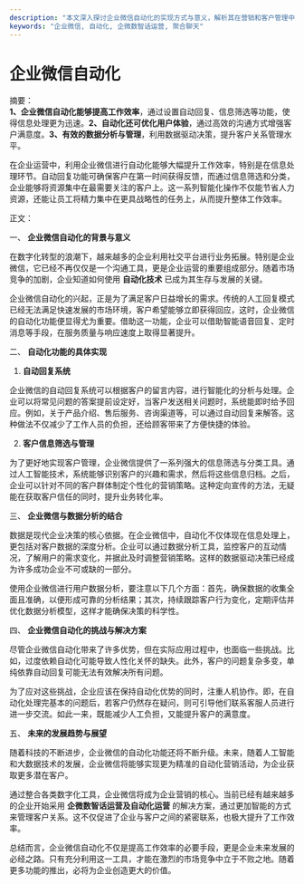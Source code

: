 ```yaml
---
description: "本文深入探讨企业微信自动化的实现方式与意义，解析其在营销和客户管理中的重要性。"
keywords: "企业微信, 自动化, 企微数智话运营, 聚合聊天"
---
```

# 企业微信自动化

摘要：  
**1、企业微信自动化能够提高工作效率**，通过设置自动回复、信息筛选等功能，使得信息处理更为迅速。**2、自动化还可优化用户体验**，通过高效的沟通方式增强客户满意度。**3、有效的数据分析与管理**，利用数据驱动决策，提升客户关系管理水平。

在企业运营中，利用企业微信进行自动化能够大幅提升工作效率，特别是在信息处理环节。自动回复功能可确保客户在第一时间获得反馈，而通过信息筛选和分类，企业能够将资源集中在最需要关注的客户上。这一系列智能化操作不仅能节省人力资源，还能让员工将精力集中在更具战略性的任务上，从而提升整体工作效率。

正文：

一、 **企业微信自动化的背景与意义**

在数字化转型的浪潮下，越来越多的企业利用社交平台进行业务拓展。特别是企业微信，它已经不再仅仅是一个沟通工具，更是企业运营的重要组成部分。随着市场竞争的加剧，企业知道如何使用 **自动化技术** 已成为其生存与发展的关键。

企业微信自动化的兴起，正是为了满足客户日益增长的需求。传统的人工回复模式已经无法满足快速发展的市场环境，客户希望能够立即获得回应，这时，企业微信的自动化功能便显得尤为重要。借助这一功能，企业可以借助智能语音回复、定时消息等手段，在服务质量与响应速度上取得显著提升。

二、 **自动化功能的具体实现**

1. **自动回复系统**

企业微信的自动回复系统可以根据客户的留言内容，进行智能化的分析与处理。企业可以将常见问题的答案提前设定好，当客户发送相关问题时，系统能即时给予回应。例如，关于产品介绍、售后服务、咨询渠道等，可以通过自动回复来解答。这种做法不仅减少了工作人员的负担，还给顾客带来了方便快捷的体验。

2. **客户信息筛选与管理**

为了更好地实现客户管理，企业微信提供了一系列强大的信息筛选与分类工具。通过人工智能技术，系统能够识别客户的兴趣和需求，然后将这些信息归档。之后，企业可以针对不同的客户群体制定个性化的营销策略。这种定向宣传的方法，无疑能在获取客户信任的同时，提升业务转化率。

三、 **企业微信与数据分析的结合**

数据是现代企业决策的核心依据。在企业微信中，自动化不仅体现在信息处理上，更包括对客户数据的深度分析。企业可以通过数据分析工具，监控客户的互动情况，了解用户的需求变化，并据此及时调整营销策略。这样的数据驱动决策已经成为许多成功企业不可或缺的一部分。

使用企业微信进行用户数据分析，要注意以下几个方面：首先，确保数据的收集全面且准确，以便形成可靠的分析结果；其次，持续跟踪客户行为变化，定期评估并优化数据分析模型，这样才能确保决策的科学性。

四、 **企业微信自动化的挑战与解决方案**

尽管企业微信自动化带来了许多优势，但在实际应用过程中，也面临一些挑战。比如，过度依赖自动化可能导致人性化关怀的缺失。此外，客户的问题复杂多变，单纯依靠自动回复可能无法有效解决所有问题。

为了应对这些挑战，企业应该在保持自动化优势的同时，注重人机协作。即，在自动化处理完基本的问题后，若客户仍然存在疑问，则可引导他们联系客服人员进行进一步交流。如此一来，既能减少人工负担，又能提升客户的满意度。

五、 **未来的发展趋势与展望**

随着科技的不断进步，企业微信的自动化功能还将不断升级。未来，随着人工智能和大数据技术的发展，企业微信将能够实现更为精准的自动化营销活动，为企业获取更多潜在客户。

通过整合各类数字化工具，企业微信将成为企业营销的核心。当前已经有越来越多的企业开始采用 **企微数智话运营及自动化运营** 的解决方案，通过更加智能的方式来管理客户关系。这不仅促进了企业与客户之间的紧密联系，也极大提升了工作效率。

总结而言，企业微信自动化不仅是提高工作效率的必要手段，更是企业未来发展的必经之路。只有充分利用这一工具，才能在激烈的市场竞争中立于不败之地。随着更多功能的推出，必将为企业创造更大的价值。
